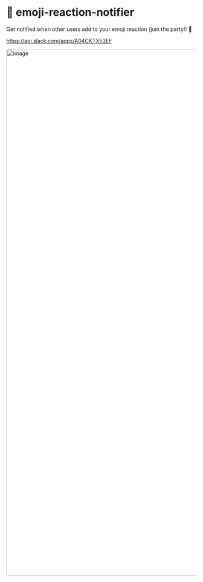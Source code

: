 # 🥳 emoji-reaction-notifier

Get notified when other users add to your emoji reaction (join the party!) 🎉

https://api.slack.com/apps/A04CKTX53EF

<img width="1392" alt="image" src="https://user-images.githubusercontent.com/2068912/207391084-726dbb59-6386-4965-b90f-41c1109d620d.png">
